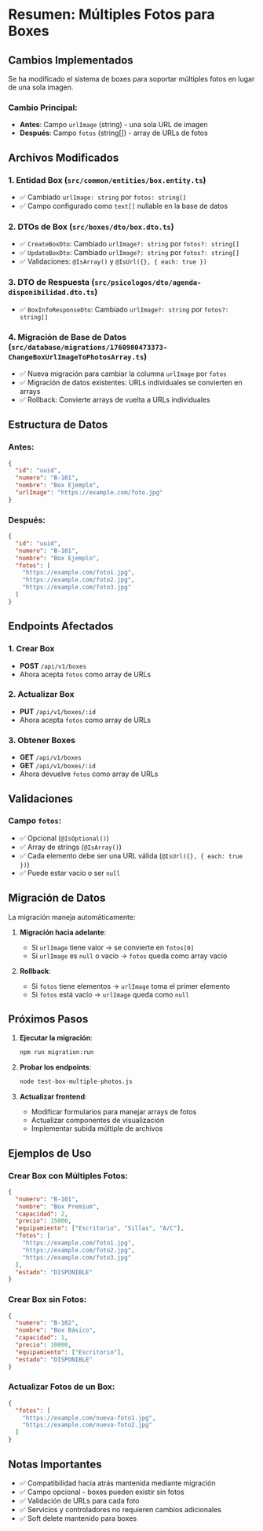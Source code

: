 # Resumen: Múltiples Fotos para Boxes

## Cambios Implementados

Se ha modificado el sistema de boxes para soportar múltiples fotos en lugar de una sola imagen.

### Cambio Principal:
- **Antes**: Campo `urlImage` (string) - una sola URL de imagen
- **Después**: Campo `fotos` (string[]) - array de URLs de fotos

## Archivos Modificados

### 1. Entidad Box (`src/common/entities/box.entity.ts`)
- ✅ Cambiado `urlImage: string` por `fotos: string[]`
- ✅ Campo configurado como `text[]` nullable en la base de datos

### 2. DTOs de Box (`src/boxes/dto/box.dto.ts`)
- ✅ `CreateBoxDto`: Cambiado `urlImage?: string` por `fotos?: string[]`
- ✅ `UpdateBoxDto`: Cambiado `urlImage?: string` por `fotos?: string[]`
- ✅ Validaciones: `@IsArray()` y `@IsUrl({}, { each: true })`

### 3. DTO de Respuesta (`src/psicologos/dto/agenda-disponibilidad.dto.ts`)
- ✅ `BoxInfoResponseDto`: Cambiado `urlImage?: string` por `fotos?: string[]`

### 4. Migración de Base de Datos (`src/database/migrations/1760980473373-ChangeBoxUrlImageToPhotosArray.ts`)
- ✅ Nueva migración para cambiar la columna `urlImage` por `fotos`
- ✅ Migración de datos existentes: URLs individuales se convierten en arrays
- ✅ Rollback: Convierte arrays de vuelta a URLs individuales

## Estructura de Datos

### Antes:
```json
{
  "id": "uuid",
  "numero": "B-101",
  "nombre": "Box Ejemplo",
  "urlImage": "https://example.com/foto.jpg"
}
```

### Después:
```json
{
  "id": "uuid",
  "numero": "B-101", 
  "nombre": "Box Ejemplo",
  "fotos": [
    "https://example.com/foto1.jpg",
    "https://example.com/foto2.jpg",
    "https://example.com/foto3.jpg"
  ]
}
```

## Endpoints Afectados

### 1. Crear Box
- **POST** `/api/v1/boxes`
- Ahora acepta `fotos` como array de URLs

### 2. Actualizar Box
- **PUT** `/api/v1/boxes/:id`
- Ahora acepta `fotos` como array de URLs

### 3. Obtener Boxes
- **GET** `/api/v1/boxes`
- **GET** `/api/v1/boxes/:id`
- Ahora devuelve `fotos` como array de URLs

## Validaciones

### Campo `fotos`:
- ✅ Opcional (`@IsOptional()`)
- ✅ Array de strings (`@IsArray()`)
- ✅ Cada elemento debe ser una URL válida (`@IsUrl({}, { each: true })`)
- ✅ Puede estar vacío o ser `null`

## Migración de Datos

La migración maneja automáticamente:

1. **Migración hacia adelante**:
   - Si `urlImage` tiene valor → se convierte en `fotos[0]`
   - Si `urlImage` es `null` o vacío → `fotos` queda como array vacío

2. **Rollback**:
   - Si `fotos` tiene elementos → `urlImage` toma el primer elemento
   - Si `fotos` está vacío → `urlImage` queda como `null`

## Próximos Pasos

1. **Ejecutar la migración**:
   ```bash
   npm run migration:run
   ```

2. **Probar los endpoints**:
   ```bash
   node test-box-multiple-photos.js
   ```

3. **Actualizar frontend**:
   - Modificar formularios para manejar arrays de fotos
   - Actualizar componentes de visualización
   - Implementar subida múltiple de archivos

## Ejemplos de Uso

### Crear Box con Múltiples Fotos:
```json
{
  "numero": "B-101",
  "nombre": "Box Premium",
  "capacidad": 2,
  "precio": 15000,
  "equipamiento": ["Escritorio", "Sillas", "A/C"],
  "fotos": [
    "https://example.com/foto1.jpg",
    "https://example.com/foto2.jpg",
    "https://example.com/foto3.jpg"
  ],
  "estado": "DISPONIBLE"
}
```

### Crear Box sin Fotos:
```json
{
  "numero": "B-102",
  "nombre": "Box Básico",
  "capacidad": 1,
  "precio": 10000,
  "equipamiento": ["Escritorio"],
  "estado": "DISPONIBLE"
}
```

### Actualizar Fotos de un Box:
```json
{
  "fotos": [
    "https://example.com/nueva-foto1.jpg",
    "https://example.com/nueva-foto2.jpg"
  ]
}
```

## Notas Importantes

- ✅ Compatibilidad hacia atrás mantenida mediante migración
- ✅ Campo opcional - boxes pueden existir sin fotos
- ✅ Validación de URLs para cada foto
- ✅ Servicios y controladores no requieren cambios adicionales
- ✅ Soft delete mantenido para boxes
